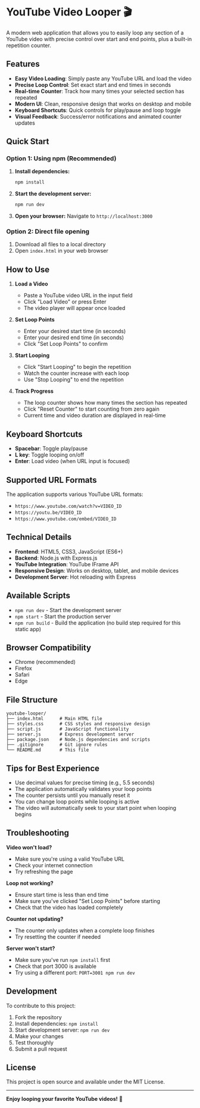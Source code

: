 # YouTube Video Looper 🎬

A modern web application that allows you to easily loop any section of a YouTube video with precise control over start and end points, plus a built-in repetition counter.

## Features

- **Easy Video Loading**: Simply paste any YouTube URL and load the video
- **Precise Loop Control**: Set exact start and end times in seconds
- **Real-time Counter**: Track how many times your selected section has repeated
- **Modern UI**: Clean, responsive design that works on desktop and mobile
- **Keyboard Shortcuts**: Quick controls for play/pause and loop toggle
- **Visual Feedback**: Success/error notifications and animated counter updates

## Quick Start

### Option 1: Using npm (Recommended)

1. **Install dependencies:**
   ```bash
   npm install
   ```

2. **Start the development server:**
   ```bash
   npm run dev
   ```

3. **Open your browser:**
   Navigate to `http://localhost:3000`

### Option 2: Direct file opening

1. Download all files to a local directory
2. Open `index.html` in your web browser

## How to Use

1. **Load a Video**
   - Paste a YouTube video URL in the input field
   - Click "Load Video" or press Enter
   - The video player will appear once loaded

2. **Set Loop Points**
   - Enter your desired start time (in seconds)
   - Enter your desired end time (in seconds)
   - Click "Set Loop Points" to confirm

3. **Start Looping**
   - Click "Start Looping" to begin the repetition
   - Watch the counter increase with each loop
   - Use "Stop Looping" to end the repetition

4. **Track Progress**
   - The loop counter shows how many times the section has repeated
   - Click "Reset Counter" to start counting from zero again
   - Current time and video duration are displayed in real-time

## Keyboard Shortcuts

- **Spacebar**: Toggle play/pause
- **L key**: Toggle looping on/off
- **Enter**: Load video (when URL input is focused)

## Supported URL Formats

The application supports various YouTube URL formats:
- `https://www.youtube.com/watch?v=VIDEO_ID`
- `https://youtu.be/VIDEO_ID`
- `https://www.youtube.com/embed/VIDEO_ID`

## Technical Details

- **Frontend**: HTML5, CSS3, JavaScript (ES6+)
- **Backend**: Node.js with Express.js
- **YouTube Integration**: YouTube IFrame API
- **Responsive Design**: Works on desktop, tablet, and mobile devices
- **Development Server**: Hot reloading with Express

## Available Scripts

- `npm run dev` - Start the development server
- `npm start` - Start the production server
- `npm run build` - Build the application (no build step required for this static app)

## Browser Compatibility

- Chrome (recommended)
- Firefox
- Safari
- Edge

## File Structure

```
youtube-looper/
├── index.html      # Main HTML file
├── styles.css      # CSS styles and responsive design
├── script.js       # JavaScript functionality
├── server.js       # Express development server
├── package.json    # Node.js dependencies and scripts
├── .gitignore      # Git ignore rules
└── README.md       # This file
```

## Tips for Best Experience

- Use decimal values for precise timing (e.g., 5.5 seconds)
- The application automatically validates your loop points
- The counter persists until you manually reset it
- You can change loop points while looping is active
- The video will automatically seek to your start point when looping begins

## Troubleshooting

**Video won't load?**
- Make sure you're using a valid YouTube URL
- Check your internet connection
- Try refreshing the page

**Loop not working?**
- Ensure start time is less than end time
- Make sure you've clicked "Set Loop Points" before starting
- Check that the video has loaded completely

**Counter not updating?**
- The counter only updates when a complete loop finishes
- Try resetting the counter if needed

**Server won't start?**
- Make sure you've run `npm install` first
- Check that port 3000 is available
- Try using a different port: `PORT=3001 npm run dev`

## Development

To contribute to this project:

1. Fork the repository
2. Install dependencies: `npm install`
3. Start development server: `npm run dev`
4. Make your changes
5. Test thoroughly
6. Submit a pull request

## License

This project is open source and available under the MIT License.

---

**Enjoy looping your favorite YouTube videos!** 🎵 